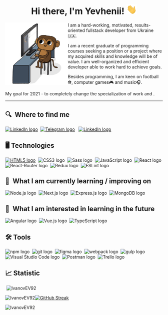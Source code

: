 <h1 align="center">Hi there, I'm Yevhenii! <img  height="32" src="https://github.com/IvanovEV92/IvanovEV92/blob/main/assets/Hi.gif"></h1>
<img src='https://github.com/IvanovEV92/IvanovEV92/blob/main/assets/Monkey_Kid_Coding.gif' align='left' height='200'>


I am a hard-working, motivated, results-oriented fullstack developer from Ukraine 🇺🇦.

I am a recent graduate of programming courses seeking a position or a project where my acquired skills and knowledge will be of value. I am well-organized and efficient developer able to work hard to achieve goals. 

Besides programming, I am keen on football⚽, computer games🎮 and music🎧.

My goal for 2021 - to completely change the specialization of work and .


---

## 🔍  Where to find me
[<img src="https://img.shields.io/badge/Gmail-282C34?logo=Gmail&logoColor=EA4335&labelColor=fff&color=cdf7c8" alt="LinkedIn logo" title="LinkedIn" target="_blank" height="25" />](mailto:ivanov191192@gmail.com)&nbsp;
[<img src="https://img.shields.io/badge/Telegram-282C34?logo=Telegram&logoColor=FE7A16&labelColor=fff&color=cdf7c8" alt="Telegram logo" title="Telegram" target="_blank" height="25" />](https://t.me/JenyaIvanov)
&nbsp;
[<img src="https://img.shields.io/badge/LinkedIn-282C34?logo=linkedin&logoColor=0077B5&labelColor=fff&color=cdf7c8" alt="LinkedIn logo" title="LinkedIn" target="_blank" height="25" />](https://www.linkedin.com/in/yevhenii-ivanov/)


## 🖥 Technologies

<a name="learning-now"></a>
[<img src="https://img.shields.io/badge/HTML5-d1cfcb?logo=HTML5&logoColor=E34F26&labelColor=fff&color=cdf7c8" alt="HTML5 logo" title="HTML5" height="25" color="fff"/>](https://developer.mozilla.org/ru/docs/Learn/Getting_started_with_the_web/CSS_basics)&nbsp;
<img src="https://img.shields.io/badge/CSS3-d1cfcb?logo=CSS3&logoColor=1572B6&labelColor=fff&color=cdf7c8" alt="CSS3 logo" title="CSS3" height="25" />&nbsp;
<img src="https://img.shields.io/badge/Sass-d1cfcb?logo=Sass&logoColor=CC6699&labelColor=fff&color=cdf7c8" alt="Sass logo" title="Sass" height="25" />&nbsp;
<img src="https://img.shields.io/badge/JavaScript-d1cfcb?logo=javascript&logoColor=F7DF1E&labelColor=fff&color=cdf7c8" alt="JavaScript logo" title="JavaScript" height="25" />&nbsp;
<img src="https://img.shields.io/badge/React-d1cfcb?logo=React&logoColor=61DAFB&labelColor=fff&color=cdf7c8" alt="React logo" title="React" height="25" />&nbsp;
<img src="https://img.shields.io/badge/React%20Router-d1cfcb?logo=React-Router&logoColor=CA4245&labelColor=fff&color=cdf7c8" alt="React-Router logo" title="Redux" height="25" />&nbsp;
<img src="https://img.shields.io/badge/Redux-d1cfcb?logo=redux&logoColor=764ABC&labelColor=fff&color=cdf7c8" alt="Redux logo" title="Redux" height="25" />&nbsp;
<img src="https://img.shields.io/badge/ESLint-d1cfcb?logo=eslint&logoColor=4B32C3&labelColor=fff&color=cdf7c8" alt="ESLint logo" title="ESLint" height="25" />



## 📖  What I am currently learning / improving on

<img src="https://img.shields.io/badge/Node.js-282C34?logo=Node&logoColor=339933&color=cdf7c8" alt="Node.js logo" title="Node.js" height="25" />&nbsp;
<img src="https://img.shields.io/badge/Next.js-282C34?logo=Next.js&logoColor=000000&color=cdf7c8" alt="Next.js logo" title="Next.js" height="25" />&nbsp;
<img src="https://img.shields.io/badge/Express-282C34?logo=express&logoColor=000000&labelColor=fff&color=cdf7c8" alt="Express.js logo" title="Express.js" height="25" />&nbsp;
<img src="https://img.shields.io/badge/MongoDB-282C34?logo=MongoDB&logoColor=47A248&labelColor=fff&color=cdf7c8" alt="MongoDB logo" title="MongoDB" height="25" />


## 👾  What I am interested in learning in the future

<img src="https://img.shields.io/badge/Angular-282C34?logo=angular&logoColor=DD0031&labelColor=fff&color=cdf7c8" alt="Angular logo" title="Flutter" height="25" />&nbsp;
<img src="https://img.shields.io/badge/Vue.js-282C34?logo=Vue.js&logoColor=4FC08D&color=cdf7c8" alt="Vue.js logo" title="Vue.js" height="25" />&nbsp;
<img src="https://img.shields.io/badge/TypeScript-282C34?logo=typescript&logoColor=3178C6&labelColor=fff&color=cdf7c8" alt="TypeScript logo" title="TypeScript" height="25" />

## 🛠 Tools
<img src="https://img.shields.io/badge/npm-282C34?logo=npm&logoColor=CB3837&labelColor=fff&color=cdf7c8" alt="npm logo" title="npm" height="25" />&nbsp;
<img src="https://img.shields.io/badge/git-282C34?logo=git&logoColor=F05032&labelColor=fff&color=cdf7c8" alt="git logo" title="git" height="25" />&nbsp;
<img src="https://img.shields.io/badge/figma-282C34?logo=figma&logoColor=F24E1E&labelColor=fff&color=cdf7c8" alt="figma logo" title="figma" height="25" />&nbsp;
<img src="https://img.shields.io/badge/webpack-282C34?logo=webpack&logoColor=8DD6F9&labelColor=fff&color=cdf7c8" alt="webpack logo" title="webpack" height="25" />&nbsp;
<img src="https://img.shields.io/badge/gulp-282C34?logo=gulp&logoColor=CF4647&labelColor=fff&color=cdf7c8" alt="gulp logo" title="gulp" height="25" />&nbsp;
<img src="https://img.shields.io/badge/VS%20Code-282C34?logo=visual-studio-code&logoColor=007ACC&labelColor=fff&color=cdf7c8" alt="Visual Studio Code logo" title="Visual Studio Code" height="25" />&nbsp;
<img src="https://img.shields.io/badge/Postman-282C34?logo=Postman&logoColor=FF6C37&labelColor=fff&color=cdf7c8" alt="Postman logo" title="Postman" height="25" />&nbsp;
<img src="https://img.shields.io/badge/Trello-282C34?logo=Trello&logoColor=0052CC&labelColor=fff&color=cdf7c8" alt="Trello logo" title="Trello" height="25" />


## 📈 Statistic

<p>&nbsp;<img align="center" src="https://github-readme-stats.vercel.app/api?username=IvanovEV92&show_icons=true&locale=en&theme=gotham" alt="IvanovEV92" /></p>

<p><img align="left" src="https://github-readme-stats.vercel.app/api/top-langs?username=IvanovEV92&show_icons=true&locale=en&layout=compact&langs_count=6&theme=gotham" alt="IvanovEV92" /></p>

[![GitHub Streak](http://github-readme-streak-stats.herokuapp.com?user=IvanovEV92&hide_border=true)](https://git.io/streak-stats)

  
<p> <img src="https://komarev.com/ghpvc/?username=IvanovEV92&label=Profile%20views&color=0e75b6&style=flat" alt="IvanovEV92" /> </p>

